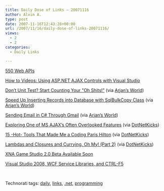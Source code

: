 ```yaml
---
title: Daily Dose of Links – 20071116
author: Alvin A.
type: post
date: 2007-11-16T12:43:28+00:00
url: /2007/11/16/daily-dose-of-links-20071116/
views:
  - 2
  - 2
categories:
  - Daily Links

---
```

<a href="http://blog.programmableweb.com/2007/11/14/550-web-apis/" target="_blank">550 Web APIs</a>

<a href="http://blogs.msdn.com/publicsector/archive/2007/11/15/how-to-videos-using-asp-net-ajax-controls-with-visual-studio.aspx" target="_blank">How to Videos: Using ASP.NET AJAX Controls with Visual Studio</a>

<a href="http://www.codesqueeze.com/dont-unit-test-start-counting-your-oh-shits/" target="_blank">Don&#8217;t Unit Test? Start Counting Your "Oh Shits!"</a> (via <a href="http://arjansworld.blogspot.com/2007/11/linkblog-for-november-15-2007.html" target="_blank">Arjan&#8217;s World</a>)

<a href="http://dotnettipoftheday.org/tips/sqlbulkcopy.aspx" target="_blank">Speed Up Inserting Records into Database with SqlBulkCopy Class</a> (via <a href="http://arjansworld.blogspot.com/2007/11/linkblog-for-november-15-2007.html" target="_blank">Arjan&#8217;s World</a>)

<a href="http://blogs.nusoftsolutions.com/jross/archive/2007/11/12/sending-email-in-c-through-gmail.aspx" target="_blank">Sending Email in C# Through Gmail</a> (via <a href="http://arjansworld.blogspot.com/2007/11/linkblog-for-november-15-2007.html" target="_blank">Arjan&#8217;s World</a>)

<a href="http://encosia.com/2007/11/15/exploring-one-of-ms-ajaxs-often-overlooked-features/" target="_blank">Exploring One of MS AJAX&#8217;s Often Overlooked Features</a> (via <a href="http://www.dotnetkicks.com/ajax/Exploring_one_of_MS_AJAX_s_often_overlooked_features" target="_blank">DotNetKicks</a>)

<a href="http://www.mikeduncan.com/15-hot-tools-that-made-me-a-coding-paris-hilton/" target="_blank">15 -Hot- Tools That Made Me a Coding Paris Hilton</a> (via <a href="http://www.dotnetkicks.com/products/15_hot_tools_that_made_me_a_coding_Paris_Hilton" target="_blank">DotNetKicks</a>)

<a href="http://www.codethinked.com/post/2007/11/Lambdas-and-Closures-and-Currying-Oh-my!-(Part-2).aspx" target="_blank">Lambdas and Closures and Currying. Oh My! (Part 2)</a> (via <a href="http://www.dotnetkicks.com/csharp/Lambdas_and_Closures_and_Currying_Oh_my_Part_2" target="_blank">DotNetKicks</a>)

<a href="http://blogs.msdn.com/xna/archive/2007/11/15/xna-game-studio-2-0-beta-available-soon.aspx" target="_blank">XNA Game Studio 2.0 Beta Available Soon</a>

<a href="http://www.pluralsight.com/blogs/aaron/archive/2007/11/15/49165.aspx" target="_blank">Visual Studio 2008, WCF Service Libraries, and CTRL-F5</a>

&#160;

<div class="wlWriterSmartContent" style="display:inline;margin:0;padding:0;">
  <!--dotnetkickit-->
</div>

<div class="wlWriterSmartContent" style="display:inline;margin:0;padding:0;">
  Technorati tags: <a href="http://technorati.com/tags/daily" rel="tag">daily</a>, <a href="http://technorati.com/tags/links" rel="tag">links</a>, <a href="http://technorati.com/tags/.net" rel="tag">.net</a>, <a href="http://technorati.com/tags/programming" rel="tag">programming</a>
</div>